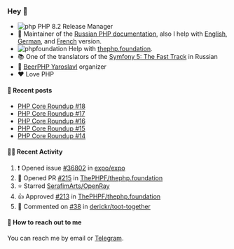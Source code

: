 ### Hey 👋

- ![php](https://user-images.githubusercontent.com/4685504/174548850-037dfd35-3b33-4154-9c50-95efd45ba66a.png) PHP 8.2 Release Manager
- 📖 Maintainer of the [Russian PHP documentation](https://github.com/php/doc-ru), also I help with [English](https://github.com/php/doc-en), [German](https://github.com/php/doc-de), and [French](https://github.com/php/doc-fr) version.
- ![phpfoundation](https://user-images.githubusercontent.com/4685504/174548733-72f62c18-f57e-47a6-8201-cb3d87e06b98.png) Help with [thephp.foundation](https://github.com/ThePHPF/thephp.foundation).
- 📚 One of the translators of
  the [Symfony 5: The Fast Track](https://symfony.com/doc/current/the-fast-track/ru/index.html)
  in Russian
- 🍻 [BeerPHP Yaroslavl](https://github.com/beerphp/yaroslavl) organizer
- ❤️ Love PHP

#### 📜 Recent posts

<!-- BLOG-POST-LIST:START -->
- [PHP Core Roundup #18](https://thephp.foundation/blog/2023/11/01/php-core-roundup-18/)
- [PHP Core Roundup #17](https://thephp.foundation/blog/2023/10/01/php-core-roundup-17/)
- [PHP Core Roundup #16](https://thephp.foundation/blog/2023/09/01/php-core-roundup-16/)
- [PHP Core Roundup #15](https://thephp.foundation/blog/2023/08/01/php-core-roundup-15/)
- [PHP Core Roundup #14](https://thephp.foundation/blog/2023/07/01/php-core-roundup-14/)
<!-- BLOG-POST-LIST:END -->

#### 👨‍💻 Recent Activity

<!--RECENT_ACTIVITY:start-->
1. ❗️ Opened issue [#36802](https://github.com/expo/expo/issues/36802) in [expo/expo](https://github.com/expo/expo)<br>
2. 💪 Opened PR [#215](https://github.com/ThePHPF/thephp.foundation/pull/215) in [ThePHPF/thephp.foundation](https://github.com/ThePHPF/thephp.foundation)<br>
3. ⭐ Starred [SerafimArts/OpenRay](https://github.com/SerafimArts/OpenRay)<br>
4. 👍 Approved [#213](https://github.com/ThePHPF/thephp.foundation/pull/213#pullrequestreview-2827882871) in [ThePHPF/thephp.foundation](https://github.com/ThePHPF/thephp.foundation)<br>
5. 💬 Commented on [#38](https://github.com/derickr/toot-together/pull/38#issuecomment-2865466664) in [derickr/toot-together](https://github.com/derickr/toot-together)<br>
<!--RECENT_ACTIVITY:end-->

#### 💌 How to reach out to me

You can reach me by email or [Telegram](https://t.me/saundefined).
